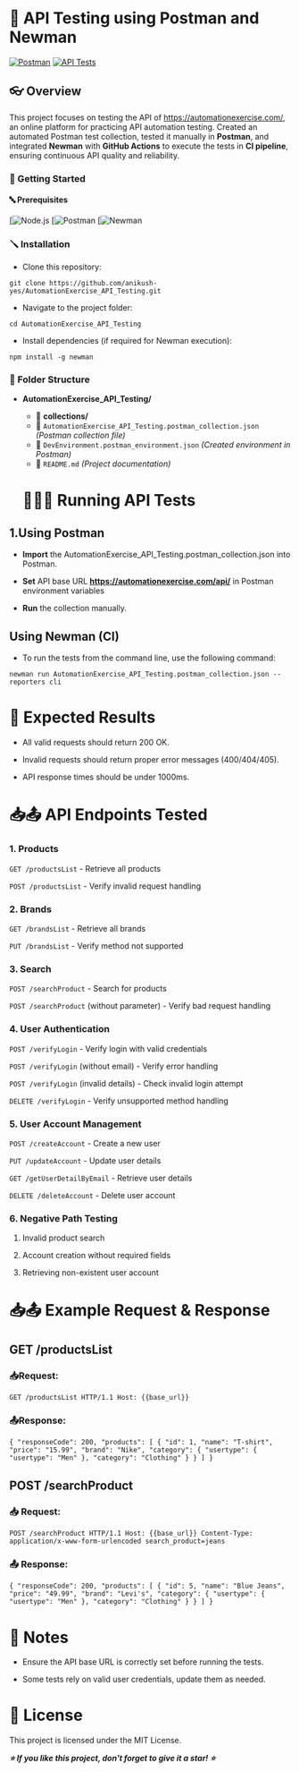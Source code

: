 # 🚀 API Testing using Postman and Newman
[![Postman](https://img.shields.io/badge/Tested%20with-Postman-orange.svg)](https://www.postman.com/)
[![API Tests](https://img.shields.io/badge/API%20Tests-14%20passing-brightgreen.svg)]()

## 👓 Overview

This project focuses on testing the API of https://automationexercise.com/, an online platform for practicing API automation testing. Created an automated Postman test collection, tested it manually in **Postman**, and integrated **Newman** with **GitHub Actions** to execute the tests in **CI pipeline**, ensuring continuous API quality and reliability.

### 🏁 Getting Started

#### 🔤 Prerequisites

[![Node.js](https://nodejs.org/en)
[![Postman](https://www.postman.com)
[![Newman](https://github.com/postmanlabs/newman)

### 🪛 Installation

* Clone this repository:

``git clone https://github.com/anikush-yes/AutomationExercise_API_Testing.git``

* Navigate to the project folder:

``cd AutomationExercise_API_Testing``

* Install dependencies (if required for Newman execution):

``npm install -g newman``

### 📂 Folder Structure

- **AutomationExercise_API_Testing/**
  - 📂 **collections/**
  - 📄 `AutomationExercise_API_Testing.postman_collection.json` *(Postman collection file)*
  - 📄 `DevEnvironment.postman_environment.json` *(Created environment in Postman)*
  - 📄 `README.md` *(Project documentation)*
 
  # 🏃‍♀️‍➡️ Running API Tests

 ## 1.Using Postman

* **Import** the AutomationExercise_API_Testing.postman_collection.json into Postman.

* **Set** API base URL **https://automationexercise.com/api/** in Postman environment variables

* **Run** the collection manually.

## Using Newman (CI)

* To run the tests from the command line, use the following command:

``newman run AutomationExercise_API_Testing.postman_collection.json --reporters cli``

#  💞 Expected Results

* All valid requests should return 200 OK.

* Invalid requests should return proper error messages (400/404/405).

* API response times should be under 1000ms.

# 📥📤 API Endpoints Tested

### 1. Products

``GET /productsList`` - Retrieve all products

``POST /productsList`` - Verify invalid request handling

### 2. Brands

``GET /brandsList`` - Retrieve all brands

``PUT /brandsList`` - Verify method not supported

### 3. Search

``POST /searchProduct`` - Search for products

``POST /searchProduct`` (without parameter) - Verify bad request handling

### 4. User Authentication

``POST /verifyLogin`` - Verify login with valid credentials

``POST /verifyLogin`` (without email) - Verify error handling

``POST /verifyLogin`` (invalid details) - Check invalid login attempt

``DELETE /verifyLogin`` - Verify unsupported method handling

### 5. User Account Management

``POST /createAccount`` - Create a new user

``PUT /updateAccount`` - Update user details

``GET /getUserDetailByEmail`` - Retrieve user details

``DELETE /deleteAccount`` - Delete user account

### 6. Negative Path Testing

1. Invalid product search

2. Account creation without required fields

3. Retrieving non-existent user account


# 📥📤 Example Request & Response

## GET /productsList

### 📥Request:

``GET /productsList HTTP/1.1
Host: {{base_url}}``

### 📤Response:

``{
  "responseCode": 200,
  "products": [
    {
      "id": 1,
      "name": "T-shirt",
      "price": "15.99",
      "brand": "Nike",
      "category": {
        "usertype": {
          "usertype": "Men"
        },
        "category": "Clothing"
      }
    }
  ]
}``

## POST /searchProduct

### 📥 Request:

``POST /searchProduct HTTP/1.1
Host: {{base_url}}
Content-Type: application/x-www-form-urlencoded
search_product=jeans``

### 📤 Response:

``{
  "responseCode": 200,
  "products": [
    {
      "id": 5,
      "name": "Blue Jeans",
      "price": "49.99",
      "brand": "Levi's",
      "category": {
        "usertype": {
          "usertype": "Men"
        },
        "category": "Clothing"
      }
    }
  ]
}``

# 📝 Notes

* Ensure the API base URL is correctly set before running the tests.

* Some tests rely on valid user credentials, update them as needed.

# 🪪 License

This project is licensed under the MIT License.

***⭐ If you like this project, don't forget to give it a star! ⭐***

